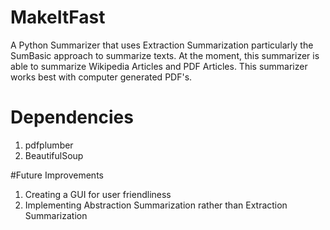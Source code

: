 # MakeItFast

A Python Summarizer that uses Extraction Summarization particularly the SumBasic approach to summarize texts. 
At the moment, this summarizer is able to summarize Wikipedia Articles and PDF Articles. This summarizer works best 
with computer generated PDF's.

# Dependencies
1) pdfplumber
2) BeautifulSoup

#Future Improvements
1) Creating a GUI for user friendliness
2) Implementing Abstraction Summarization rather than Extraction Summarization
